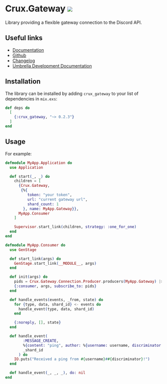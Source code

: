 # Crux.Gateway [![](https://github.com/SpaceEEC/crux_gateway/workflows/Tests/badge.svg?event=push&branch=master)](https://github.com/SpaceEEC/crux_gateway/actions)

Library providing a flexible gateway connection to the Discord API.

## Useful links

 - [Documentation](https://hexdocs.pm/crux_gateway/0.2.3/)
 - [Github](https://github.com/SpaceEEC/crux_gateway/)
 - [Changelog](https://github.com/SpaceEEC/crux_gateway/releases/tag/0.2.3/)
 - [Umbrella Development Documentation](https://crux.randomly.space/)

## Installation

The library can be installed by adding `crux_gateway` to your list of dependencies in `mix.exs`:

```elixir
def deps do
  [
    {:crux_gateway, "~> 0.2.3"}
  ]
end
```

## Usage

For example:

```elixir
defmodule MyApp.Application do
  use Application

  def start(_, _) do
    children = [
      {Crux.Gateway,
       {%{
          token: "your token",
          url: "current gateway url",
          shard_count: 1
        }, name: MyApp.Gateway}},
      MyApp.Consumer
    ]

    Supervisor.start_link(children, strategy: :one_for_one)
  end
end
```

```elixir
defmodule MyApp.Consumer do
  use GenStage

  def start_link(args) do
    GenStage.start_link(__MODULE__, args)
  end

  def init(args) do
    pids = Crux.Gateway.Connection.Producer.producers(MyApp.Gateway) |> Map.values()
    {:consumer, args, subscribe_to: pids}
  end

  def handle_events(events, _from, state) do
    for {type, data, shard_id} <- events do
      handle_event(type, data, shard_id)
    end

    {:noreply, [], state}
  end

  def handle_event(
        :MESSAGE_CREATE,
        %{content: "ping", author: %{username: username, discriminator: discriminator}},
        _shard_id
      ) do
    IO.puts("Received a ping from #{username}##{discriminator}!")
  end

  def handle_event(_, _, _), do: nil
end
```